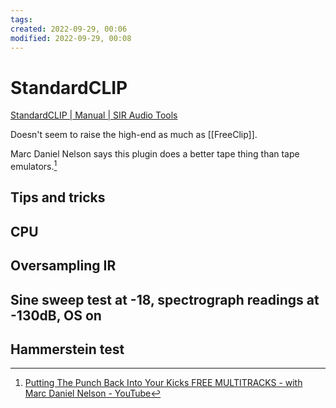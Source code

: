 ```yaml
---
tags: 
created: 2022-09-29, 00:06
modified: 2022-09-29, 00:08
---
```


# StandardCLIP
[StandardCLIP | Manual | SIR Audio Tools](https://www.siraudiotools.com/StandardCLIP_manual.php)

Doesn't seem to raise the high-end as much as [[FreeClip]].

Marc Daniel Nelson says this plugin does a better tape thing than tape emulators.[^1]

## Tips and tricks

## CPU

## Oversampling IR

## Sine sweep test at -18, spectrograph readings at -130dB, OS on

## Hammerstein test

[^1]: [Putting The Punch Back Into Your Kicks FREE MULTITRACKS - with Marc Daniel Nelson - YouTube](https://www.youtube.com/watch?v=wg7FeVzGluw)